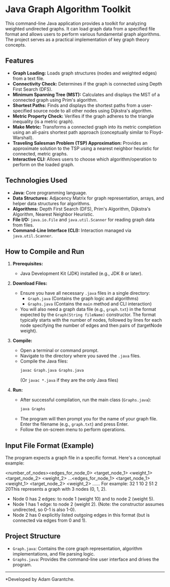 # Java Graph Algorithm Toolkit

This command-line Java application provides a toolkit for analyzing weighted undirected graphs. It can load graph data from a specified file format and allows users to perform various fundamental graph algorithms. The project serves as a practical implementation of key graph theory concepts.

## Features

* **Graph Loading:** Loads graph structures (nodes and weighted edges) from a text file.
* **Connectivity Check:** Determines if the graph is connected using Depth First Search (DFS).
* **Minimum Spanning Tree (MST):** Calculates and displays the MST of a connected graph using Prim's algorithm.
* **Shortest Paths:** Finds and displays the shortest paths from a user-specified source node to all other nodes using Dijkstra's algorithm.
* **Metric Property Check:** Verifies if the graph adheres to the triangle inequality (is a metric graph).
* **Make Metric:** Transforms a connected graph into its metric completion using an all-pairs shortest path approach (conceptually similar to Floyd-Warshall).
* **Traveling Salesman Problem (TSP) Approximation:** Provides an approximate solution to the TSP using a nearest neighbor heuristic for connected, metric graphs.
* **Interactive CLI:** Allows users to choose which algorithm/operation to perform on the loaded graph.

## Technologies Used

* **Java:** Core programming language.
* **Data Structures:** Adjacency Matrix for graph representation, arrays, and helper data structures for algorithms.
* **Algorithms:** Depth First Search (DFS), Prim's Algorithm, Dijkstra's Algorithm, Nearest Neighbor Heuristic.
* **File I/O:** `java.io.File` and `java.util.Scanner` for reading graph data from files.
* **Command-Line Interface (CLI):** Interaction managed via `java.util.Scanner`.

## How to Compile and Run

1.  **Prerequisites:**
    * Java Development Kit (JDK) installed (e.g., JDK 8 or later).

2.  **Download Files:**
    * Ensure you have all necessary `.java` files in a single directory:
        * `Graph.java` (Contains the graph logic and algorithms)
        * `Graphs.java` (Contains the `main` method and CLI interaction)
    * You will also need a graph data file (e.g., `graph.txt`) in the format expected by the `Graph(String fileName)` constructor. The format typically starts with the number of nodes, followed by lines for each node specifying the number of edges and then pairs of (targetNode weight).

3.  **Compile:**
    * Open a terminal or command prompt.
    * Navigate to the directory where you saved the `.java` files.
    * Compile the Java files:
        ```bash
        javac Graph.java Graphs.java
        ```
        (Or `javac *.java` if they are the only Java files)

4.  **Run:**
    * After successful compilation, run the main class (`Graphs.java`):
        ```bash
        java Graphs
        ```
    * The program will then prompt you for the name of your graph file. Enter the filename (e.g., `graph.txt`) and press Enter.
    * Follow the on-screen menu to perform operations.

## Input File Format (Example)

The program expects a graph file in a specific format. Here's a conceptual example:

<number_of_nodes><edges_for_node_0> <target_node_1> <weight_1> <target_node_2> <weight_2> ...<edges_for_node_1> <target_node_1> <weight_1> <target_node_2> <weight_2> ......
For example:
32 1 10 2 51 2 20This represents a graph with 3 nodes (0, 1, 2).
* Node 0 has 2 edges: to node 1 (weight 10) and to node 2 (weight 5).
* Node 1 has 1 edge: to node 2 (weight 2). (Note: the constructor assumes undirected, so 0-1 is also 1-0).
* Node 2 has 0 explicitly listed outgoing edges in this format (but is connected via edges from 0 and 1).

## Project Structure

* `Graph.java`: Contains the core graph representation, algorithm implementations, and file parsing logic.
* `Graphs.java`: Provides the command-line user interface and drives the program.

---

*Developed by Adam Garantche.
